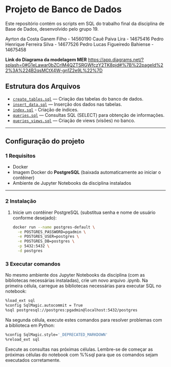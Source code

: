 # Projeto de Banco de Dados

Este repositório contém os scripts em SQL do trabalho final da disciplina de Base de Dados, desenvolvido pelo grupo 19.

Ayrton da Costa Ganem Filho - 14560190
Cauê Paiva Lira - 14675416
Pedro Henrique Ferreira Silva - 14677526
Pedro Lucas Figueiredo Bahiense - 14675458

**Link do Diagrama da modelagem MER**
https://app.diagrams.net/?splash=0#G1eLawar0bZCrlM4QZTSRGWfczY2TK8pjd#%7B%22pageId%22%3A%224B2qsMCtX4W-gn1Z2e9L%22%7D


## Estrutura dos Arquivos

- [`create_tables.sql`](create_tables.sql) — Criação das tabelas do banco de dados.
- [`insert_data.sql`](insert_data.sql) — Inserção dos dados nas tabelas.
- [`index.sql`](index.sql) - Criação de índices.
- [`queries.sql`](queries.sql) — Consultas SQL (SELECT) para obtenção de informações.
- [`queries_views.sql`](queries_views.sql) — Criação de views (visões) no banco.

---

##  Configuração do projeto


### 1 Requisitos
- Docker  
- Imagem Docker do **PostgreSQL** (baixada automaticamente ao iniciar o contêiner)  
- Ambiente de Jupyter Notebooks da disciplina instalados  

---

### 2 Instalação
1. Inicie um contêiner PostgreSQL (substitua senha e nome de usuário conforme desejado):
   ```bash
   docker run --name postgres-default \
     -e POSTGRES_PASSWORD=pgadmin \
     -e POSTGRES_USER=postgres \
     -e POSTGRES_DB=postgres \
     -p 5432:5432 \
     -d postgres
   ```

### 3 Executar comandos




No mesmo ambiente dos Jupyter Notebooks da disciplina (com as bibliotecas necessárias instaladas), crie um novo arquivo .ipynb.
Na primeira célula, carregue as bibliotecas necessárias para executar SQL no notebook:

```bash
%load_ext sql
%config SqlMagic.autocommit = True
%sql postgresql://postgres:pgadmin@localhost:5432/postgres
```
Na segunda célula, execute estes comandos para resolver problemas com a biblioteca em Python:

```bash
%config SqlMagic.style='_DEPRECATED_MARKDOWN'
%reload_ext sql
```
Execute as consultas nas próximas células. Lembre-se de começar as próximas células do notebook com %%sql para que os comandos sejam executados corretamente.







